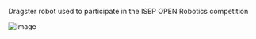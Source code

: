 Dragster robot used to participate in the ISEP OPEN Robotics competition

![image](https://github.com/user-attachments/assets/8a8f49b7-4517-4f2c-99df-0c01bfd01362)
